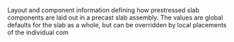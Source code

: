 ﻿Layout and component information defining how prestressed slab components are laid out in a precast slab assembly. The values are global defaults for the slab as a whole, but can be overridden by local placements of the individual com
